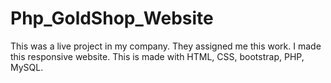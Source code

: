 # Php_GoldShop_Website
This was a live project in my company.
They assigned me this work.
I made this responsive website.
This is made with HTML, CSS, bootstrap, PHP, MySQL.

